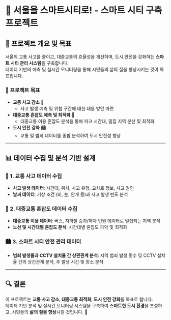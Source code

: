 # 🚀 서울을 스마트시티로! - 스마트 시티 구축 프로젝트

## 📌 프로젝트 개요 및 목표
서울의 교통 사고를 줄이고, 대중교통의 효율성을 개선하며, 도시 안전을 강화하는 **스마트 시티 관리 시스템**을 구축합니다.  
데이터 기반의 예측 및 실시간 모니터링을 통해 시민들의 삶의 질을 향상시키는 것이 목표입니다.

### 🎯 프로젝트 목표
- **교통 사고 감소** 🚗  
  - 사고 발생 예측 및 위험 구간에 대한 대응 방안 마련
- **대중교통 혼잡도 예측 및 최적화** 🚉  
  - 대중교통 이용 혼잡도 분석을 통해 피크 시간대, 밀집 지역 분산 및 최적화
- **도시 안전 강화** 🏙️  
  - 교통 및 범죄 데이터를 종합 분석하여 도시 안전성 향상

---

## 📊 데이터 수집 및 분석 기반 설계

### 🚗 1. 교통 사고 데이터 수집
- **사고 발생 데이터**: 시간대, 위치, 사고 유형, 교차로 정보, 사고 원인
- **날씨 데이터**: 기상 조건 (비, 눈, 안개 등)과 사고 발생 빈도 분석

### 🚉 2. 대중교통 혼잡도 데이터 수집
- **대중교통 이용 데이터**: 버스, 지하철 승차/하차 인원 데이터로 밀집되는 지역 분석
- **노선 및 시간대별 혼잡도 분석**: 시간대별 혼잡도 파악 및 최적화

### 🏙️ 3. 스마트 시티 안전 관리 데이터
- **범죄 발생율과 CCTV 설치율 간 상관관계 분석**: 지역 범죄 발생 횟수 및 CCTV 설치율 간의 상간관계 분석, 주 발생 시간 및 장소 분석

---

## 🔍 결론
이 프로젝트는 **교통 사고 감소, 대중교통 최적화, 도시 안전 강화**를 목표로 합니다.  
데이터 기반 분석 및 실시간 모니터링 시스템을 구축하여 **스마트한 도시 환경**을 조성하고, 시민들의 **삶의 질을 향상**시킬 것입니다. 🚀  
